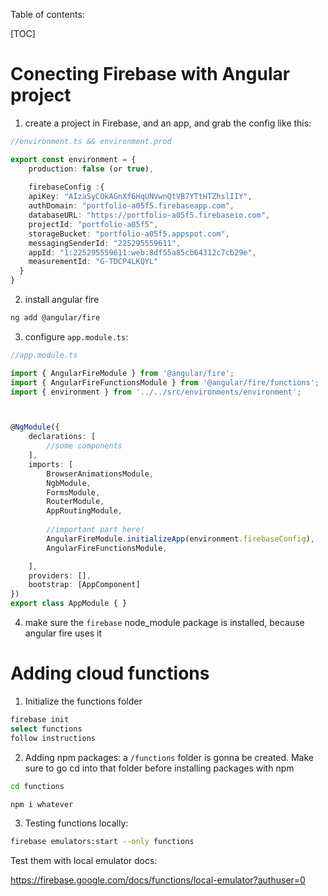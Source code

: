 Table of contents:

[TOC]

# Conecting Firebase with Angular project

1)  create a project in Firebase, and an app, and grab the config like this:

````typescript
//environment.ts && environment.prod

export const environment = {
	production: false (or true),
	
	firebaseConfig :{
    apiKey: "AIzaSyCOkAGnXf6HqUNVwnQtVB7YTtHTZhslIIY",
    authDomain: "portfolio-a05f5.firebaseapp.com",
    databaseURL: "https://portfolio-a05f5.firebaseio.com",
    projectId: "portfolio-a05f5",
    storageBucket: "portfolio-a05f5.appspot.com",
    messagingSenderId: "225295559611",
    appId: "1:225295559611:web:8df55a85cb64312c7cb29e",
    measurementId: "G-TDCP4LKQYL"
  }
}


````



2) install angular fire

````bash
ng add @angular/fire
````



3) configure `app.module.ts`:

````typescript
//app.module.ts

import { AngularFireModule } from '@angular/fire';
import { AngularFireFunctionsModule } from '@angular/fire/functions';
import { environment } from '../../src/environments/environment';



@NgModule({
    declarations: [
        //some components
    ],
    imports: [
        BrowserAnimationsModule,
        NgbModule,
        FormsModule,
        RouterModule,
        AppRoutingModule,
        
        //important part here!
        AngularFireModule.initializeApp(environment.firebaseConfig),
        AngularFireFunctionsModule,

    ],
    providers: [],
    bootstrap: [AppComponent]
})
export class AppModule { }
````

4) make sure the `firebase` node_module package is installed, because angular fire uses it



# Adding cloud functions

1)  Initialize the functions folder

````bash
firebase init
select functions
follow instructions
````

2) Adding npm packages: a `/functions` folder is gonna be created. Make sure to go cd into that folder before installing packages with npm

````bash
cd functions

npm i whatever
````

3) Testing functions locally: 

````bash
firebase emulators:start --only functions
````

Test them with local emulator docs:

https://firebase.google.com/docs/functions/local-emulator?authuser=0